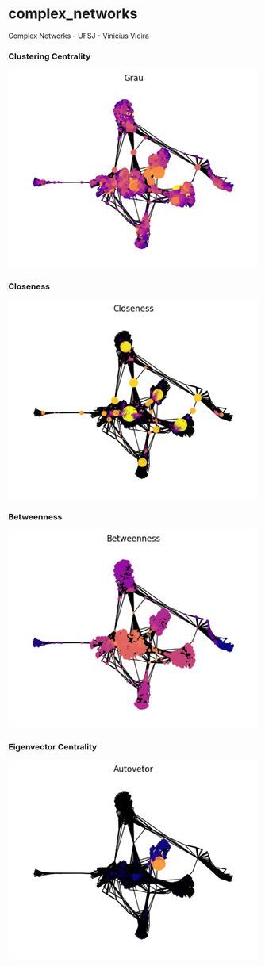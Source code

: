 # complex_networks
Complex Networks - UFSJ - Vinicius Vieira

### Clustering Centrality
![clustering](atv2/plotGrau.png)

### Closeness
![closeness](atv2/plotCloseness.png)

### Betweenness
![betweenness](atv2/plotBetweenness.png)

### Eigenvector Centrality 
![eigencentrality](atv2/plotAutovetor.png)